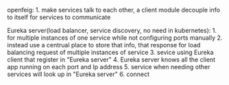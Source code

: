 openfeig: 
    1. make services talk to each other, a client module decouple info to itself for services to communicate
    
Eureka server(load balancer, service discovery, no need in kubernetes):
    1. for multiple instances of one service while not configuring ports manually
    2. instead use a centrual place to store that info, that response for load balancing request of multiple instances of service
    3. sevice using Eureka client that register in "Eureka server"
    4. Eureka server knows all the client app running on each port and Ip address
    5. service when needing other services will look up in "Eureka server"
    6. connect

